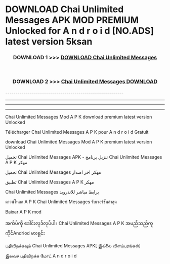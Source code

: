 # DOWNLOAD Chai Unlimited Messages  APK MOD PREMIUM Unlocked for A n d r o i d [NO.ADS] latest version 5ksan 



<div align="center">

<h3>DOWNLOAD 1 >>> <a href="https://getmod2.web.app/?judul=Chai Unlimited Messages ">DOWNLOAD Chai Unlimited Messages </a></h3><br>

<h3>DOWNLOAD 2 >>> <a href="https://getmod2.web.app/?judul=Chai Unlimited Messages ">Chai Unlimited Messages  DOWNLOAD </a></h3>

</div>
----------------------------------------------------------

----------------------------------------------------------

----------------------------------------------------------

----------------------------------------------------------

Chai Unlimited Messages  Mod A P K download premium latest version Unlocked

Télécharger Chai Unlimited Messages  A P K pour A n d r o i d Gratuit

download Chai Unlimited Messages  Mod A P K premium latest version Unlocked

تحميل Chai Unlimited Messages  APK - تنزيل برنامج Chai Unlimited Messages  A P K مهكر

تحميل Chai Unlimited Messages  مهكر اخر اصدار

تطبيق Chai Unlimited Messages  A P K مهكر

Chai Unlimited Messages  برابط مباشر للاندرويد

ดาวน์โหลด A P K Chai Unlimited Messages  รับเวอร์ชันล่าสุด

Baixar A P K mod

အက်ပ်ကို ဒေါင်းလုဒ်လုပ်ပါ။ Chai Unlimited Messages  A P K အမည်သည်ကူကိုင်Andriod ဗားရှင်း

பதிவிறக்கவும் Chai Unlimited Messages  APK[ இல்லை விளம்பரங்கள்] 
 
இலவச பதிவிறக்க மோட் A n d r o i d



